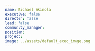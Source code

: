 ```yaml
---
name: Michael Akinola
executive: false
director: false
lead: false
community_manager: 
position:  
project:  
image: ../assets/default_exec_image.png
---
```

